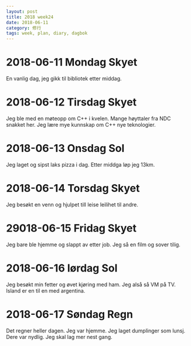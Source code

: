 ```yaml
---
layout: post
title: 2018 week24
date: 2018-06-11
category: 修行
tags: week, plan, diary, dagbok
---
```

# 2018-06-11 Mondag Skyet
En vanlig dag, jeg gikk til bibliotek etter middag.

# 2018-06-12 Tirsdag Skyet
Jeg ble med en møteopp om C++ i kvelen. Mange høyttaler fra NDC snakket her. Jeg lære mye kunnskap om C++ nye teknologier.

# 2018-06-13 Onsdag Sol
Jeg laget og sipst laks pizza i dag. Etter middga løp jeg 13km.

# 2018-06-14 Torsdag Skyet
Jeg besøkt en venn og hjulpet till leise leilihet til andre.

# 29018-06-15 Fridag Skyet
Jeg bare ble hjemme og slappt av etter job. Jeg så en film og sover tilig.

# 2018-06-16 lørdag Sol
Jeg besøkt min fetter og øvet kjøring med ham. Jeg alså så VM på TV. Island er en til en med argentina.

# 2018-06-17 Søndag Regn
Det regner heller dagen. Jeg var hjemme. Jeg laget dumplinger som lunsj. Dere var nydlig. Jeg skal lag mer nest gang. 

